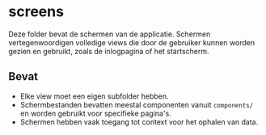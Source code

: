 # screens

Deze folder bevat de schermen van de applicatie. Schermen vertegenwoordigen volledige views die door de gebruiker kunnen worden gezien en gebruikt, zoals de inlogpagina of het startscherm.

## Bevat
- Elke view moet een eigen subfolder hebben.
- Schermbestanden bevatten meestal componenten vanuit `components/` en worden gebruikt voor specifieke pagina's.
- Schermen hebben vaak toegang tot context voor het ophalen van data.

